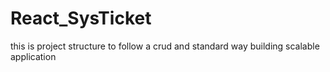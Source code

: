 # React_SysTicket
this is project structure to follow a crud and standard way building scalable application
